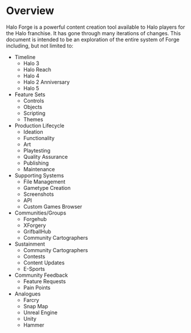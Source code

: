 # Overview

Halo Forge is a powerful content creation tool available to Halo players for the
Halo franchise. It has gone through many iterations of changes. This document is
intended to be an exploration of the entire system of Forge including, but not
limited to:

-   Timeline
    -   Halo 3
    -   Halo Reach
    -   Halo 4
    -   Halo 2 Anniversary
    -   Halo 5
-   Feature Sets
    -   Controls
    -   Objects
    -   Scripting
    -   Themes
-   Production Lifecycle
    -   Ideation
    -   Functionality
    -   Art
    -   Playtesting
    -   Quality Assurance
    -   Publishing
    -   Maintenance
-   Supporting Systems
    -   File Management
    -   Gametype Creation
    -   Screenshots
    -   API
    -   Custom Games Browser
-   Communities/Groups
    -   Forgehub
    -   XForgery
    -   GrifballHub
    -   Community Cartographers
-   Sustainment
    -   Community Cartographers
    -   Contests
    -   Content Updates
    -   E-Sports
-   Community Feedback
    -   Feature Requests
    -   Pain Points
-   Analogues
    -   Farcry
    -   Snap Map
    -   Unreal Engine
    -   Unity
    -   Hammer
